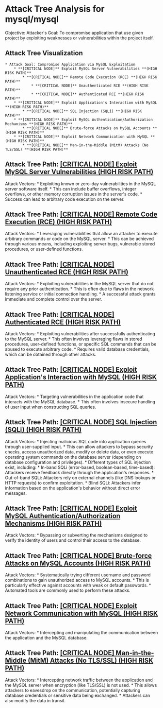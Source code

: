 # Attack Tree Analysis for mysql/mysql

Objective: Attacker's Goal: To compromise application that use given project by exploiting weaknesses or vulnerabilities within the project itself.

## Attack Tree Visualization

```
* Attack Goal: Compromise Application via MySQL Exploitation
    * **[CRITICAL NODE]** Exploit MySQL Server Vulnerabilities **(HIGH RISK PATH)**
        * **[CRITICAL NODE]** Remote Code Execution (RCE) **(HIGH RISK PATH)**
            * **[CRITICAL NODE]** Unauthenticated RCE **(HIGH RISK PATH)**
            * **[CRITICAL NODE]** Authenticated RCE **(HIGH RISK PATH)**
    * **[CRITICAL NODE]** Exploit Application's Interaction with MySQL **(HIGH RISK PATH)**
        * **[CRITICAL NODE]** SQL Injection (SQLi) **(HIGH RISK PATH)**
    * **[CRITICAL NODE]** Exploit MySQL Authentication/Authorization Mechanisms **(HIGH RISK PATH)**
        * **[CRITICAL NODE]** Brute-force Attacks on MySQL Accounts **(HIGH RISK PATH)**
    * **[CRITICAL NODE]** Exploit Network Communication with MySQL **(HIGH RISK PATH)**
        * **[CRITICAL NODE]** Man-in-the-Middle (MitM) Attacks (No TLS/SSL) **(HIGH RISK PATH)**
```


## Attack Tree Path: [[CRITICAL NODE] Exploit MySQL Server Vulnerabilities (HIGH RISK PATH)](./attack_tree_paths/_critical_node__exploit_mysql_server_vulnerabilities__high_risk_path_.md)

Attack Vectors:
    * Exploiting known or zero-day vulnerabilities in the MySQL server software itself.
    * This can include buffer overflows, integer overflows, or other memory corruption issues in the server's code.
    * Success can lead to arbitrary code execution on the server.

## Attack Tree Path: [[CRITICAL NODE] Remote Code Execution (RCE) (HIGH RISK PATH)](./attack_tree_paths/_critical_node__remote_code_execution__rce___high_risk_path_.md)

Attack Vectors:
    * Leveraging vulnerabilities that allow an attacker to execute arbitrary commands or code on the MySQL server.
    * This can be achieved through various means, including exploiting server bugs, vulnerable stored procedures, or user-defined functions.

## Attack Tree Path: [[CRITICAL NODE] Unauthenticated RCE (HIGH RISK PATH)](./attack_tree_paths/_critical_node__unauthenticated_rce__high_risk_path_.md)

Attack Vectors:
    * Exploiting vulnerabilities in the MySQL server that do not require any prior authentication.
    * This is often due to flaws in the network listening service or initial connection handling.
    * A successful attack grants immediate and complete control over the server.

## Attack Tree Path: [[CRITICAL NODE] Authenticated RCE (HIGH RISK PATH)](./attack_tree_paths/_critical_node__authenticated_rce__high_risk_path_.md)

Attack Vectors:
    * Exploiting vulnerabilities after successfully authenticating to the MySQL server.
    * This often involves leveraging flaws in stored procedures, user-defined functions, or specific SQL commands that can be abused to execute arbitrary code.
    * Requires valid database credentials, which can be obtained through other attacks.

## Attack Tree Path: [[CRITICAL NODE] Exploit Application's Interaction with MySQL (HIGH RISK PATH)](./attack_tree_paths/_critical_node__exploit_application's_interaction_with_mysql__high_risk_path_.md)

Attack Vectors:
    * Targeting vulnerabilities in the application code that interacts with the MySQL database.
    * This often involves insecure handling of user input when constructing SQL queries.

## Attack Tree Path: [[CRITICAL NODE] SQL Injection (SQLi) (HIGH RISK PATH)](./attack_tree_paths/_critical_node__sql_injection__sqli___high_risk_path_.md)

Attack Vectors:
    * Injecting malicious SQL code into application queries through user-supplied input.
    * This can allow attackers to bypass security checks, access unauthorized data, modify or delete data, or even execute operating system commands on the database server (depending on database configuration and privileges).
    * Different types of SQL injection exist, including:
        * In-band SQLi (error-based, boolean-based, time-based):  Attackers receive feedback directly through the application's responses.
        * Out-of-band SQLi: Attackers rely on external channels (like DNS lookups or HTTP requests) to confirm exploitation.
        * Blind SQLi: Attackers infer information based on the application's behavior without direct error messages.

## Attack Tree Path: [[CRITICAL NODE] Exploit MySQL Authentication/Authorization Mechanisms (HIGH RISK PATH)](./attack_tree_paths/_critical_node__exploit_mysql_authenticationauthorization_mechanisms__high_risk_path_.md)

Attack Vectors:
    * Bypassing or subverting the mechanisms designed to verify the identity of users and control their access to the database.

## Attack Tree Path: [[CRITICAL NODE] Brute-force Attacks on MySQL Accounts (HIGH RISK PATH)](./attack_tree_paths/_critical_node__brute-force_attacks_on_mysql_accounts__high_risk_path_.md)

Attack Vectors:
    * Systematically trying different username and password combinations to gain unauthorized access to MySQL accounts.
    * This is particularly effective against accounts with weak or default passwords.
    * Automated tools are commonly used to perform these attacks.

## Attack Tree Path: [[CRITICAL NODE] Exploit Network Communication with MySQL (HIGH RISK PATH)](./attack_tree_paths/_critical_node__exploit_network_communication_with_mysql__high_risk_path_.md)

Attack Vectors:
    * Intercepting and manipulating the communication between the application and the MySQL database.

## Attack Tree Path: [[CRITICAL NODE] Man-in-the-Middle (MitM) Attacks (No TLS/SSL) (HIGH RISK PATH)](./attack_tree_paths/_critical_node__man-in-the-middle__mitm__attacks__no_tlsssl___high_risk_path_.md)

Attack Vectors:
    * Intercepting network traffic between the application and the MySQL server when encryption (like TLS/SSL) is not used.
    * This allows attackers to eavesdrop on the communication, potentially capturing database credentials or sensitive data being exchanged.
    * Attackers can also modify the data in transit.

